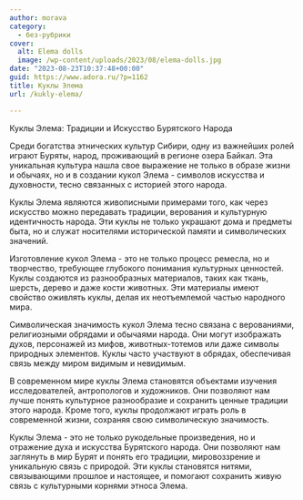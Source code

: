 ```yaml
---
author: morava
category:
  - без-рубрики
cover:
  alt: Elema dolls
  image: /wp-content/uploads/2023/08/elema-dolls.jpg
date: "2023-08-23T10:37:48+00:00"
guid: https://www.adora.ru/?p=1162
title: Куклы Элема
url: /kukly-elema/

---
```

Куклы Элема: Традиции и Искусство Бурятского Народа

Среди богатства этнических культур Сибири, одну из важнейших ролей играют Буряты, народ, проживающий в регионе озера Байкал. Эта уникальная культура нашла свое выражение не только в образе жизни и обычаях, но и в создании кукол Элема \- символов искусства и духовности, тесно связанных с историей этого народа.

Куклы Элема являются живописными примерами того, как через искусство можно передавать традиции, верования и культурную идентичность народа. Эти куклы не только украшают дома и предметы быта, но и служат носителями исторической памяти и символических значений.

Изготовление кукол Элема \- это не только процесс ремесла, но и творчество, требующее глубокого понимания культурных ценностей. Куклы создаются из разнообразных материалов, таких как ткань, шерсть, дерево и даже кости животных. Эти материалы имеют свойство оживлять куклы, делая их неотъемлемой частью народного мира.

Символическая значимость кукол Элема тесно связана с верованиями, религиозными обрядами и обычаями народа. Они могут изображать духов, персонажей из мифов, животных-тотемов или даже символы природных элементов. Куклы часто участвуют в обрядах, обеспечивая связь между миром видимым и невидимым.

В современном мире куклы Элема становятся объектами изучения исследователей, антропологов и художников. Они позволяют нам лучше понять культурное разнообразие и сохранить ценные традиции этого народа. Кроме того, куклы продолжают играть роль в современной жизни, сохраняя свою символическую значимость.

Куклы Элема \- это не только рукодельные произведения, но и отражение духа и искусства Бурятского народа. Они позволяют нам заглянуть в мир Бурят и понять его традиции, мировоззрение и уникальную связь с природой. Эти куклы становятся нитями, связывающими прошлое и настоящее, и помогают сохранить живую связь с культурными корнями этноса Элема.
